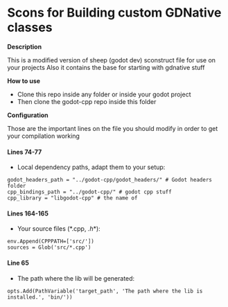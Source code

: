 # Scons for Building custom GDNative classes

**Description**

This is a modified version of sheep (godot dev) sconstruct file for use on your projects
Also it contains the base for starting with gdnative stuff

**How to use**

* Clone this repo inside any folder or inside your godot project
* Then clone the godot-cpp repo inside this folder

**Configuration**

Those are the important lines on the file you should modify in order to get your compilation
working

#### Lines 74-77

* Local dependency paths, adapt them to your setup:
```
godot_headers_path = "../godot-cpp/godot_headers/" # Godot headers folder
cpp_bindings_path = "../godot-cpp/" # godot cpp stuff
cpp_library = "libgodot-cpp" # the name of 
```
#### Lines 164-165

* Your source files (*.cpp, *.h**):
```
env.Append(CPPPATH=['src/'])
sources = Glob('src/*.cpp')
```
#### Line 65

* The path where the lib will be generated:
```
opts.Add(PathVariable('target_path', 'The path where the lib is installed.', 'bin/'))

```

